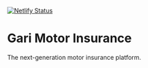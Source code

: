 [![Netlify Status](https://api.netlify.com/api/v1/badges/33983958-af45-4e17-ba9f-212df41ec5af/deploy-status)](https://app.netlify.com/sites/gari-website/deploys)

# Gari Motor Insurance

The next-generation motor insurance platform.
